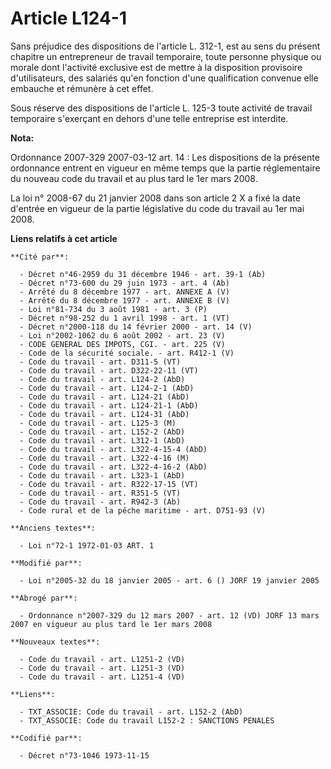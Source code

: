 # Article L124-1

Sans préjudice des dispositions de l'article L. 312-1, est au sens du présent chapitre un entrepreneur de travail temporaire,
toute personne physique ou morale dont l'activité exclusive est de mettre à la disposition provisoire d'utilisateurs, des
salariés qu'en fonction d'une qualification convenue elle embauche et rémunère à cet effet.

Sous réserve des dispositions de l'article L. 125-3 toute activité de travail temporaire s'exerçant en dehors d'une telle
entreprise est interdite.

**Nota:**

Ordonnance 2007-329 2007-03-12 art. 14 : Les dispositions de la présente ordonnance entrent en vigueur en même temps que la
partie réglementaire du nouveau code du travail et au plus tard le 1er mars 2008.

La loi n° 2008-67 du 21 janvier 2008 dans son article 2 X a fixé la date d'entrée en vigueur de la partie législative du code
du travail au 1er mai 2008.

**Liens relatifs à cet article**

	**Cité par**:

	  - Décret n°46-2959 du 31 décembre 1946 - art. 39-1 (Ab)
	  - Décret n°73-600 du 29 juin 1973 - art. 4 (Ab)
	  - Arrêté du 8 décembre 1977 - art. ANNEXE A (V)
	  - Arrêté du 8 décembre 1977 - art. ANNEXE B (V)
	  - Loi n°81-734 du 3 août 1981 - art. 3 (P)
	  - Décret n°98-252 du 1 avril 1998 - art. 1 (VT)
	  - Décret n°2000-118 du 14 février 2000 - art. 14 (V)
	  - Loi n°2002-1062 du 6 août 2002 - art. 23 (V)
	  - CODE GENERAL DES IMPOTS, CGI. - art. 225 (V)
	  - Code de la sécurité sociale. - art. R412-1 (V)
	  - Code du travail - art. D311-5 (VT)
	  - Code du travail - art. D322-22-11 (VT)
	  - Code du travail - art. L124-2 (AbD)
	  - Code du travail - art. L124-2-1 (AbD)
	  - Code du travail - art. L124-21 (AbD)
	  - Code du travail - art. L124-21-1 (AbD)
	  - Code du travail - art. L124-31 (AbD)
	  - Code du travail - art. L125-3 (M)
	  - Code du travail - art. L152-2 (AbD)
	  - Code du travail - art. L312-1 (AbD)
	  - Code du travail - art. L322-4-15-4 (AbD)
	  - Code du travail - art. L322-4-16 (M)
	  - Code du travail - art. L322-4-16-2 (AbD)
	  - Code du travail - art. L323-1 (AbD)
	  - Code du travail - art. R322-17-15 (VT)
	  - Code du travail - art. R351-5 (VT)
	  - Code du travail - art. R942-3 (Ab)
	  - Code rural et de la pêche maritime - art. D751-93 (V)

	**Anciens textes**:

	  - Loi n°72-1 1972-01-03 ART. 1

	**Modifié par**:

	  - Loi n°2005-32 du 18 janvier 2005 - art. 6 () JORF 19 janvier 2005

	**Abrogé par**:

	  - Ordonnance n°2007-329 du 12 mars 2007 - art. 12 (VD) JORF 13 mars 2007 en vigueur au plus tard le 1er mars 2008

	**Nouveaux textes**:

	  - Code du travail - art. L1251-2 (VD)
	  - Code du travail - art. L1251-3 (VD)
	  - Code du travail - art. L1251-4 (VD)

	**Liens**:

	  - TXT_ASSOCIE: Code du travail - art. L152-2 (AbD)
	  - TXT_ASSOCIE: Code du travail L152-2 : SANCTIONS PENALES

	**Codifié par**:

	  - Décret n°73-1046 1973-11-15
